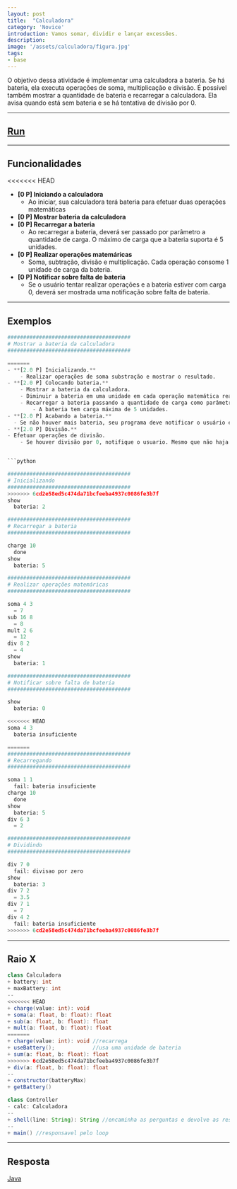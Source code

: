 ```yaml
---
layout: post
title:  "Calculadora"
category: 'Novice' 
introduction: Vamos somar, dividir e lançar excessões.
description:
image: '/assets/calculadora/figura.jpg'
tags:
- base
---
```


O objetivo dessa atividade é implementar uma calculadora a bateria. Se há bateria, ela executa operações de soma, multiplicação e divisão. É possível também mostrar a quantidade de bateria e recarregar a calculadora. Ela avisa quando está sem bateria e se há tentativa de divisão por 0.


---
## [Run](/assets/calculadora/main.html)


---
## Funcionalidades

<<<<<<< HEAD
- **[0 P] Iniciando a calculadora** 
    - Ao iniciar, sua calculadora terá bateria para efetuar duas operações matemáticas
- **[0 P] Mostrar bateria da calculadora**
- **[0 P] Recarregar a bateria**
    - Ao recarregar a bateria, deverá ser passado por parâmetro a quantidade de carga. O máximo de carga que a bateria suporta é 5 unidades.
- **[0 P] Realizar operações matemáricas**
    - Soma, subtração, divisão e multiplicação. Cada operação consome 1 unidade de carga da bateria.
- **[0 P] Notificar sobre falta de bateria**
    - Se o usuário tentar realizar operações e a bateria estiver com carga 0, deverá ser mostrada uma notificação sobre falta de bateria.
    
---

## Exemplos

```python
#######################################
# Mostrar a bateria da calculadora
#######################################

=======
- **[2.0 P] Inicializando.** 
    - Realizar operações de soma substração e mostrar o resultado.
- **[2.0 P] Colocando bateria.**
    - Mostrar a bateria da calculadora.
    - Diminuir a bateria em uma unidade em cada operação matemática realizada.
    - Recarregar a bateria passando a quantidade de carga como parâmetro.
        - A bateria tem carga máxima de 5 unidades.
- **[2.0 P] Acabando a bateria.**
  - Se não houver mais bateria, seu programa deve notificar o usuário e não dar a resposta da operação matemática.
- **[2.0 P] Divisão.**
- Efetuar operações de divisão. 
    - Se houver divisão por 0, notifique o usuario. Mesmo que não haja resultado, essa divisão ainda consome uma unidade de bateria.


```python

#######################################
# Inicializando
#######################################
>>>>>>> 6cd2e58ed5c474da71bcfeeba4937c0086fe3b7f
show
  bateria: 2

#######################################
# Recarregar a bateria
#######################################

charge 10
  done
show
  bateria: 5

#######################################
# Realizar operações matemáricas
#######################################

soma 4 3
  = 7
sub 16 8
  = 8
mult 2 6
  = 12
div 8 2
  = 4
show
  bateria: 1

#######################################
# Notificar sobre falta de bateria
#######################################

show
  bateria: 0

<<<<<<< HEAD
soma 4 3
  bateria insuficiente

=======
#######################################
# Recarregando
#######################################

soma 1 1
  fail: bateria insuficiente
charge 10
  done
show
  bateria: 5
div 6 3
  = 2

#######################################
# Dividindo
#######################################

div 7 0
  fail: divisao por zero
show
  bateria: 3
div 7 2
  = 3.5
div 7 1
  = 7
div 4 2
  fail: bateria insuficiente
>>>>>>> 6cd2e58ed5c474da71bcfeeba4937c0086fe3b7f
```

---
## Raio X

```java
class Calculadora  
+ battery: int
+ maxBattery: int
--
<<<<<<< HEAD
+ charge(value: int): void
+ soma(a: float, b: float): float
+ sub(a: float, b: float): float
+ mult(a: float, b: float): float
=======
+ charge(value: int): void //recarrega
+ useBattery();            //usa uma unidade de bateria
+ sum(a: float, b: float): float
>>>>>>> 6cd2e58ed5c474da71bcfeeba4937c0086fe3b7f
+ div(a: float, b: float): float
--
+ constructor(batteryMax)
+ getBattery()

class Controller
- calc: Calculadora
--
+ shell(line: String): String //encaminha as perguntas e devolve as respostas
--
+ main() //responsavel pelo loop
```

---
## Resposta

[Java](https://github.com/qxcodepoo/qxcodepoo.github.io/tree/master/assets/calculadora/Controller.java)
